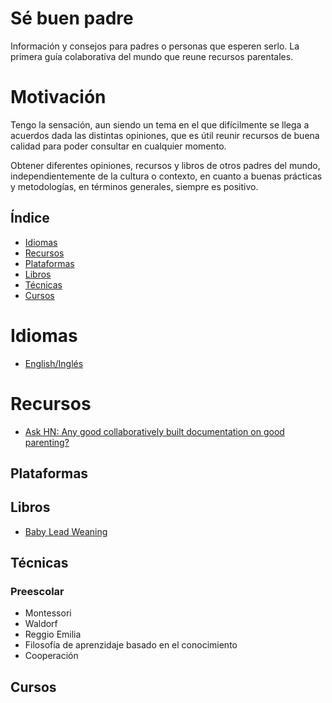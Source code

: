 # Sé buen padre
Información y consejos para padres o personas que esperen serlo.
La primera guía colaborativa del mundo que reune recursos parentales.

# Motivación
Tengo la sensación, aun siendo un tema en el que difícilmente se llega a acuerdos dada las distintas opiniones,
que es útil reunir recursos de buena calidad para poder consultar en cualquier momento.

Obtener diferentes opiniones, recursos y libros de otros padres del mundo, independientemente de la cultura o contexto,
en cuanto a buenas prácticas y metodologías, en términos generales, siempre es positivo.

## Índice

- [Idiomas](#idiomas)
- [Recursos](#recursos)
- [Plataformas](#plataformas)
- [Libros](#libros)
- [Técnicas](#técnicas)
- [Cursos](#cursos)

# Idiomas
- [English/Inglés](https://github.com/davidpelayo/awesome-parenting/blob/master/README.md)

# Recursos
- [Ask HN: Any good collaboratively built documentation on good parenting?](https://news.ycombinator.com/item?id=17023693)

## Plataformas


## Libros
- [Baby Lead Weaning](#)


## Técnicas
### Preescolar
- Montessori
- Waldorf
- Reggio Emilia
- Filosofía de aprenzidaje basado en el conocimiento
- Cooperación

## Cursos

